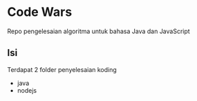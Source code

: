 # Code Wars
Repo pengelesaian algoritma untuk bahasa Java dan JavaScript

## Isi
Terdapat 2 folder penyelesaian koding
- java
- nodejs
